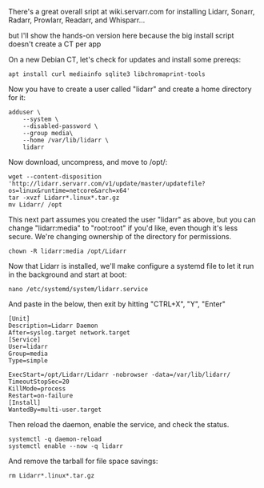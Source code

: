 There's a great overall sript at wiki.servarr.com for installing Lidarr, Sonarr, Radarr, Prowlarr, Readarr, and Whisparr...

but I'll show the hands-on version here because the big install script doesn't create a CT per app

On a new Debian CT, let's check for updates and install some prereqs:

	apt install curl mediainfo sqlite3 libchromaprint-tools

Now you have to create a user called "lidarr" and create a home directory for it:

	adduser \
		--system \
		--disabled-password \
		--group media\
		--home /var/lib/lidarr \
		lidarr

Now download, uncompress, and move to /opt/:

	wget --content-disposition 'http://lidarr.servarr.com/v1/update/master/updatefile?os=linux&runtime=netcore&arch=x64'
	tar -xvzf Lidarr*.linux*.tar.gz
	mv Lidarr/ /opt
	
This next part assumes you created the user "lidarr" as above, but you can change "lidarr:media" to "root:root" if you'd like, even though it's less secure.
We're changing ownership of the directory for permissions.

	chown -R lidarr:media /opt/Lidarr

Now that Lidarr is installed, we'll make configure a systemd file to let it run in the background and start at boot:

	nano /etc/systemd/system/lidarr.service
	
And paste in the below, then exit by hitting "CTRL+X", "Y", "Enter"

	[Unit]
	Description=Lidarr Daemon
	After=syslog.target network.target
	[Service]
	User=lidarr
	Group=media
	Type=simple

	ExecStart=/opt/Lidarr/Lidarr -nobrowser -data=/var/lib/lidarr/
	TimeoutStopSec=20
	KillMode=process
	Restart=on-failure
	[Install]
	WantedBy=multi-user.target
	
Then reload the daemon, enable the service, and check the status.

	systemctl -q daemon-reload
	systemctl enable --now -q lidarr
	
And remove the tarball for file space savings:
	
	rm Lidarr*.linux*.tar.gz

